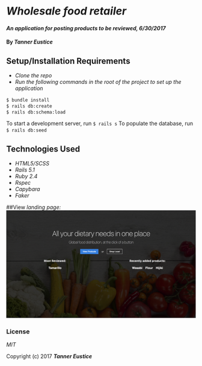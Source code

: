 # _Wholesale food retailer_

#### _An application for posting products to be reviewed, 6/30/2017_

#### By _**Tanner Eustice**_

## Setup/Installation Requirements

* _Clone the repo_
* _Run the following commands in the root of the project to set up the application_
```
$ bundle install
$ rails db:create
$ rails db:schema:load
```
To start a development server, run ```$ rails s```
To populate the database, run ```$ rails db:seed```

## Technologies Used

* _HTML5/SCSS_
* _Rails 5.1_
* _Ruby 2.4_
* _Rspec_
* _Capybara_
* _Faker_

##View
_landing page:_
![](https://github.com/teustice/wholesale-food-store/blob/master/app/assets/images/Screen%20Shot%202017-06-30%20at%202.48.38%20PM.png)

### License

*MIT*

Copyright (c) 2017 **_Tanner Eustice_**

